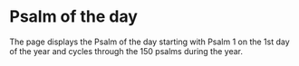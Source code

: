 # Psalm of the day

The page displays the Psalm of the day starting with Psalm 1 on the 1st day of the year and cycles through the 150 psalms during the year.
